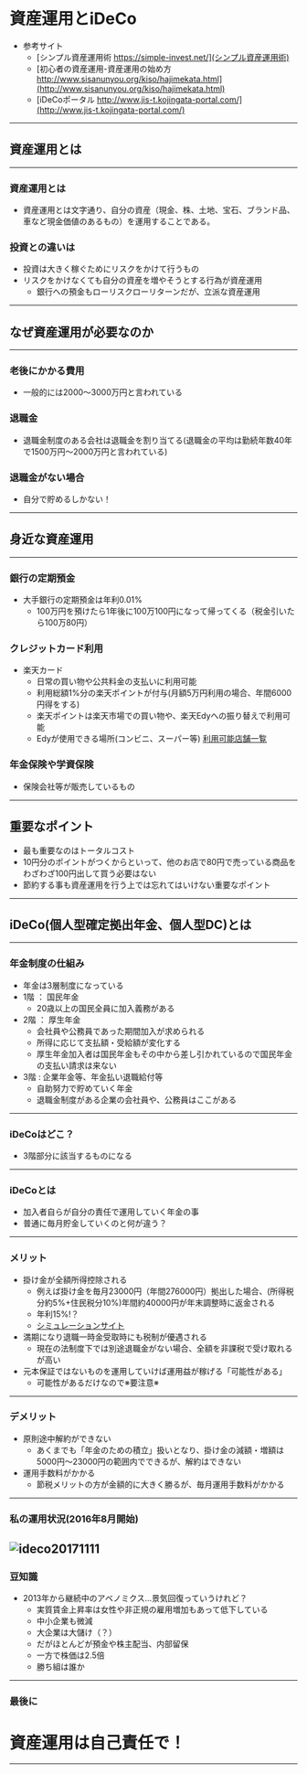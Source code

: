# 資産運用とiDeCo

- 参考サイト
  - [シンプル資産運用術 https://simple-invest.net/](シンプル資産運用術)
  - [初心者の資産運用-資産運用の始め方 http://www.sisanunyou.org/kiso/hajimekata.html](http://www.sisanunyou.org/kiso/hajimekata.html)
  - [iDeCoポータル http://www.jis-t.kojingata-portal.com/](http://www.jis-t.kojingata-portal.com/)
---
## 資産運用とは
---
### 資産運用とは
- 資産運用とは文字通り、自分の資産（現金、株、土地、宝石、ブランド品、車など現金価値のあるもの）を運用することである。
### 投資との違いは
- 投資は大きく稼ぐためにリスクをかけて行うもの
- リスクをかけなくても自分の資産を増やそうとする行為が資産運用
  - 銀行への預金もローリスクローリターンだが、立派な資産運用
---
## なぜ資産運用が必要なのか
---
### 老後にかかる費用
- 一般的には2000～3000万円と言われている
### 退職金
- 退職金制度のある会社は退職金を割り当てる(退職金の平均は勤続年数40年で1500万円～2000万円と言われている)
### 退職金がない場合
- 自分で貯めるしかない！
---
## 身近な資産運用
---
### 銀行の定期預金
- 大手銀行の定期預金は年利0.01%
  - 100万円を預けたら1年後に100万100円になって帰ってくる（税金引いたら100万80円）
### クレジットカード利用
- 楽天カード
  - 日常の買い物や公共料金の支払いに利用可能
  - 利用総額1%分の楽天ポイントが付与(月額5万円利用の場合、年間6000円得をする)
  - 楽天ポイントは楽天市場での買い物や、楽天Edyへの振り替えで利用可能
  - Edyが使用できる場所(コンビニ、スーパー等) [利用可能店舗一覧](https://edy.rakuten.co.jp/search/merchant/)
### 年金保険や学資保険
- 保険会社等が販売しているもの
---
## 重要なポイント
- 最も重要なのはトータルコスト
- 10円分のポイントがつくからといって、他のお店で80円で売っている商品をわざわざ100円出して買う必要はない
- 節約する事も資産運用を行う上では忘れてはいけない重要なポイント
---
## iDeCo(個人型確定拠出年金、個人型DC)とは
---
### 年金制度の仕組み
- 年金は3層制度になっている
- 1階 ： 国民年金
  - 20歳以上の国民全員に加入義務がある
- 2階 ： 厚生年金
  - 会社員や公務員であった期間加入が求められる
  - 所得に応じて支払額・受給額が変化する
  - 厚生年金加入者は国民年金もその中から差し引かれているので国民年金の支払い請求は来ない
- 3階 : 企業年金等、年金払い退職給付等
  - 自助努力で貯めていく年金
  - 退職金制度がある企業の会社員や、公務員はここがある
---
### iDeCoはどこ？
  - 3階部分に該当するものになる
---
### iDeCoとは
- 加入者自らが自分の責任で運用していく年金の事
- 普通に毎月貯金していくのと何が違う？
---
### メリット
  - 掛け金が全額所得控除される
    - 例えば掛け金を毎月23000円（年間276000円）拠出した場合、(所得税分約5%+住民税分10%)年間約40000円が年末調整時に返金される
    - 年利15%!？
    - [シミュレーションサイト](http://www.jis-t.kojingata-portal.com/about/setsuzei.html)
  - 満期になり退職一時金受取時にも税制が優遇される
    - 現在の法制度下では別途退職金がない場合、全額を非課税で受け取れるが高い
  - 元本保証ではないものを運用していけば運用益が稼げる「可能性がある」
    - 可能性があるだけなので※要注意※
---
### デメリット
  - 原則途中解約ができない
    - あくまでも「年金のための積立」扱いとなり、掛け金の減額・増額は5000円～23000円の範囲内でできるが、解約はできない
  - 運用手数料がかかる
    - 節税メリットの方が金額的に大きく勝るが、毎月運用手数料がかかる
---
### 私の運用状況(2016年8月開始)
![ideco20171111](imgurl)
---
### 豆知識
- 2013年から継続中のアベノミクス…景気回復っていうけれど？
  - 実質賃金上昇率は女性や非正規の雇用増加もあって低下している
  - 中小企業も微減
  - 大企業は大儲け（？）
  - だがほとんどが預金や株主配当、内部留保
  - 一方で株価は2.5倍
  - 勝ち組は誰か
---
### 最後に
# 資産運用は自己責任で！
---
